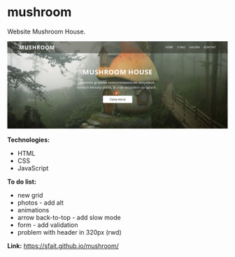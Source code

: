 # mushroom
Website Mushroom House.

![alt "header-screen"](https://github.com/sfait/mushroom/blob/master/img/header-screen.png "header-screen")

**Technologies:**
* HTML
* CSS
* JavaScript

**To do list:**
* new grid
* photos - add alt
* animations
* arrow back-to-top - add slow mode
* form - add validation
* problem with header in 320px (rwd)

**Link:** https://sfait.github.io/mushroom/
